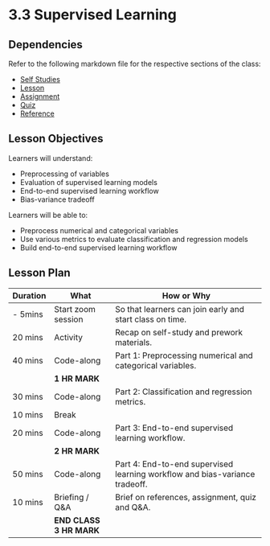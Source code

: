 # 3.3 Supervised Learning

## Dependencies

Refer to the following markdown file for the respective sections of the class:

- [Self Studies](./studies.md)
- [Lesson](./lesson.md)
- [Assignment](./assignment.md)
- [Quiz](./quiz.md)
- [Reference](./reference.md)

## Lesson Objectives

Learners will understand:

- Preprocessing of variables
- Evaluation of supervised learning models
- End-to-end supervised learning workflow
- Bias-variance tradeoff

Learners will be able to:

- Preprocess numerical and categorical variables
- Use various metrics to evaluate classification and regression models
- Build end-to-end supervised learning workflow

## Lesson Plan

| Duration | What                    | How or Why                                                                  |
| -------- | ----------------------- | --------------------------------------------------------------------------- |
| - 5mins  | Start zoom session      | So that learners can join early and start class on time.                    |
| 20 mins  | Activity                | Recap on self-study and prework materials.                                  |
| 40 mins  | Code-along              | Part 1: Preprocessing numerical and categorical variables.                  |
|          | **1 HR MARK**           |
| 30 mins  | Code-along              | Part 2: Classification and regression metrics.                              |
| 10 mins  | Break                   |                                                                             |
| 20 mins  | Code-along              | Part 3: End-to-end supervised learning workflow.                            |
|          | **2 HR MARK**           |
| 50 mins  | Code-along              | Part 4: End-to-end supervised learning workflow and bias-variance tradeoff. |
| 10 mins  | Briefing / Q&A          | Brief on references, assignment, quiz and Q&A.                              |
|          | **END CLASS 3 HR MARK** |
